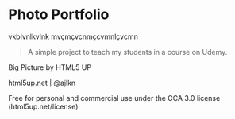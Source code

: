 # Photo Portfolio
vkblvnlkvlnk
mvçmçvcnmçcvmnlçvcmn
> A simple project to teach my students in a course on Udemy.

Big Picture by HTML5 UP

html5up.net | @ajlkn

Free for personal and commercial use under the CCA 3.0 license (html5up.net/license)
